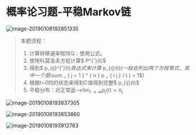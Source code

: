 # 概率论习题-平稳Markov链

![image-20190108192851335](/Users/haohao/Documents/概率论与随机过程/概率论与随机过程复习/assets/image-20190108192851335.png)



































> 本题流程：
>
> 1. 计算转移速率矩阵Q：使用公式。
> 2. 使用科莫洛夫方程计算$ P^{'}(t)$
> 3. 得到$ p_{ij}^{'}(t)$表达式来计算$ p_{ij}(t)$(一般会列出两个方程等式，其中一个是$\sum _ { j = 1 } ^ { n } p _ { i j } ( t ) = 1$)
> 4. 根据t=0时的状态来得到C值得到完整$ p_{ij}(t)$
> 5. 平稳分布：对正常返—>$\lim _ { t \rightarrow \infty } p _ { j } ( t ) = \pi _ { j }$

![image-20190108193837305](/Users/haohao/Documents/概率论与随机过程/概率论与随机过程复习/assets/image-20190108193837305.png)

![image-20190108193853860](/Users/haohao/Documents/概率论与随机过程/概率论与随机过程复习/assets/image-20190108193853860.png)

![image-20190108193912763](/Users/haohao/Documents/概率论与随机过程/概率论与随机过程复习/assets/image-20190108193912763.png)

